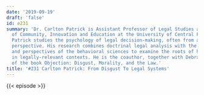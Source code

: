 ```yaml
---
date: '2019-09-19'
draft: 'false'
id: e231
summary: 'Dr. Carlton Patrick is Assistant Professor of Legal Studies at the College
  of Community, Innovation and Education at the University of Central Florida. Dr.
  Patrick studies the psychology of legal decision-making, often from an evolutionary
  perspective. His research combines doctrinal legal analysis with the methodologies
  and perspectives of the behavioral sciences to examine the roots of human behavior
  in legally-relevant contexts. He is the coauthor, together with Debra Lieberman,
  of the book Objection: Disgust, Morality, and the Law.'
title: '#231 Carlton Patrick: From Disgust To Legal Systems'
---
```

{{< episode >}}

